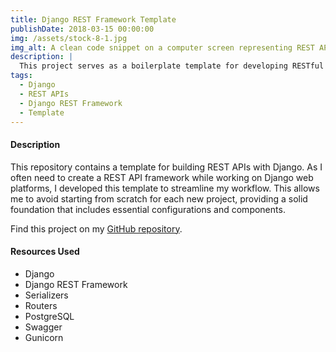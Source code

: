 ```yaml
---
title: Django REST Framework Template
publishDate: 2018-03-15 00:00:00
img: /assets/stock-8-1.jpg
img_alt: A clean code snippet on a computer screen representing REST API development
description: |
  This project serves as a boilerplate template for developing RESTful APIs using Django and Django REST Framework, designed to accelerate development by providing essential features and configurations out of the box.
tags:
  - Django
  - REST APIs
  - Django REST Framework
  - Template
---
```


<h4>Description</h4>
<p>This repository contains a template for building REST APIs with Django. As I often need to create a REST API framework while working on Django web platforms, I developed this template to streamline my workflow. This allows me to avoid starting from scratch for each new project, providing a solid foundation that includes essential configurations and components.</p>

<p>Find this project on my <a href="https://github.com/fcucullu/django-rest-framework-template" target="_blank">GitHub repository</a>.</p>

<h4>Resources Used</h4>
<ul>
    <li>Django</li>
    <li>Django REST Framework</li>
    <li>Serializers</li>
    <li>Routers</li>
    <li>PostgreSQL</li>
    <li>Swagger</li>
    <li>Gunicorn</li>
</ul>
